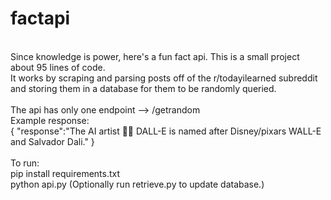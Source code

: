 # factapi
<br/>
Since knowledge is power, here's a fun fact api. This is a small project about 95 lines of code.
<br>
It works by scraping and parsing posts off of the r/todayilearned subreddit and storing them in a database for them to be randomly queried.
<br>
<br>
The api has only one endpoint --> /getrandom
<br>
Example response:
<br/>
{
    "response":"The AI artist 👩‍🎨 DALL-E is named after Disney/pixars WALL-E and Salvador Dali."
}
<br>
<br>
To run:
<br>
pip install requirements.txt
<br>
python api.py
(Optionally run retrieve.py to update database.)
